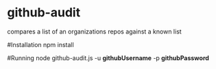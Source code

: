 github-audit
============

compares a list of an organizations repos against a known list

#Installation
npm install

#Running
node github-audit.js -u __githubUsername__ -p __githubPassword__
